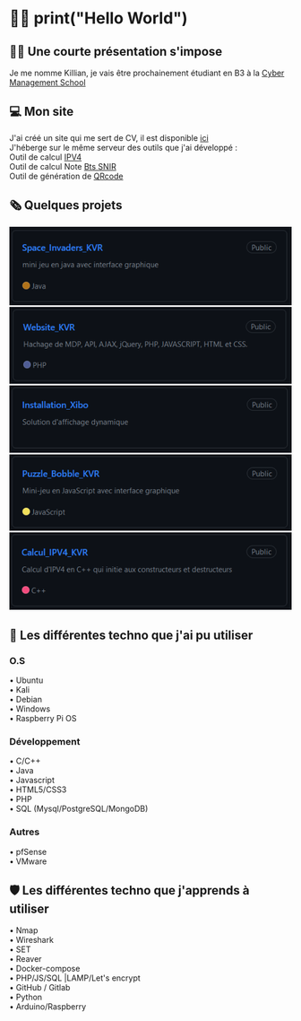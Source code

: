 # 👨‍💻 print("Hello World")

## 👨‍🎓 Une courte présentation s'impose
Je me nomme Killian, je vais être prochainement étudiant en B3 à la [Cyber Management School](https://www.cyber-management-school.com/)

## 💻 Mon site 
J'ai créé un site qui me sert de CV, il est disponible [ici](https://kvrcybertechno.online/)<br>
J'héberge sur le même serveur des outils que j'ai développé : <br>
Outil de calcul [IPV4 ](https://kvrcybertechno.online/ipv4)<br>
Outil de calcul Note [Bts SNIR](https://kvrcybertechno.online/calculateur)<br>
Outil de génération de [QRcode](https://kvrcybertechno.online/qrcode)<br>

## 🗞️ Quelques projets 
[![Space_Invaders_KVR](https://github.com/Kirua6/Kirua6/blob/main/Images/space_i.PNG)](https://github.com/Kirua6/Space_Invaders_KVR) 
[![Website_KVR](https://github.com/Kirua6/Kirua6/blob/main/Images/Website_i.PNG)](https://github.com/Kirua6/Website_KVR)
[![Installation_Xibo](https://github.com/Kirua6/Kirua6/blob/main/Images/xibo_i.PNG)](https://github.com/Kirua6/Installation_Xibo)
[![Puzzle_Bobble_KVR](https://github.com/Kirua6/Kirua6/blob/main/Images/puzzle_i.PNG)](https://github.com/Kirua6/Puzzle_Bobble_KVR)
[![Calcul_IPV4_KVR](https://github.com/Kirua6/Kirua6/blob/main/Images/ipv4_i.PNG)](https://github.com/Kirua6/Calcul_IPV4_KVR)
<!--[![Labyrinthe_en_java](https://github.com/Kirua6/Kirua6/blob/main/Images/labyri.PNG)](https://github.com/Kirua6/Labyrinthe_en_java)-->

## 🧰 Les différentes techno que j'ai pu utiliser
### O.S 
• Ubuntu <br>
• Kali <br>
• Debian <br>
• Windows <br>
• Raspberry Pi OS <br>
### Développement
• C/C++ <br>
• Java <br>
• Javascript <br>
• HTML5/CSS3 <br>
• PHP <br>
• SQL (Mysql/PostgreSQL/MongoDB) <br>
### Autres
• pfSense <br>
• VMware <br>

## 🛡️ Les différentes techno que j'apprends à utiliser 
• Nmap <br>
• Wireshark <br>
• SET <br>
• Reaver <br>
• Docker-compose <br>
• PHP/JS/SQL |LAMP/Let's encrypt <br>
• GitHub / Gitlab <br>
• Python <br>
• Arduino/Raspberry 

